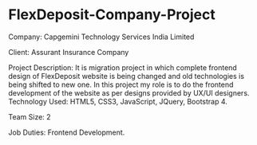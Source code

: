 # FlexDeposit-Company-Project

Company: Capgemini Technology Services India Limited 

Client: Assurant Insurance Company

Project Description: It is migration project in which complete frontend design of FlexDeposit website is being changed and old technologies is being shifted to new one. In this project my role is to do the frontend development of the website as per designs provided by UX/UI designers.
Technology Used: HTML5, CSS3, JavaScript, JQuery, Bootstrap 4.

Team Size: 2

Job Duties: Frontend Development.
